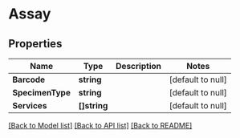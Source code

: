 # Assay

## Properties
Name | Type | Description | Notes
------------ | ------------- | ------------- | -------------
**Barcode** | **string** |  | [default to null]
**SpecimenType** | **string** |  | [default to null]
**Services** | **[]string** |  | [default to null]

[[Back to Model list]](../README.md#documentation-for-models) [[Back to API list]](../README.md#documentation-for-api-endpoints) [[Back to README]](../README.md)

